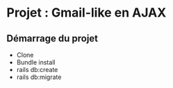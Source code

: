 # Projet : Gmail-like en AJAX

## Démarrage du projet

- Clone
- Bundle install
- rails db:create
- rails db:migrate
